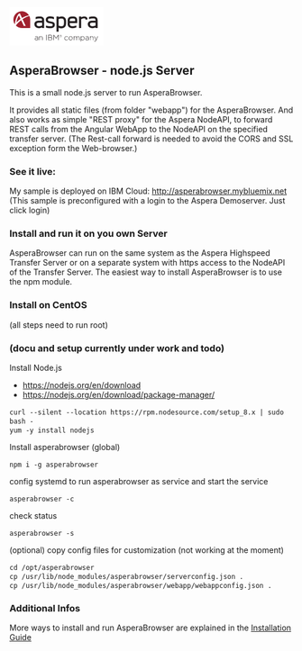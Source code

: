 ![](/doc/img/aspera.png)
## AsperaBrowser -  node.js Server

This is a small node.js server to run AsperaBrowser.

It provides all static files (from folder "webapp") for the AsperaBrowser. And also works as simple "REST proxy" for the Aspera NodeAPI, to forward REST calls from the Angular WebApp to the NodeAPI on the specified transfer server.
(The Rest-call forward is needed to avoid the CORS and SSL exception form the Web-browser.)

### See it live:
My sample is deployed on IBM Cloud:
http://asperabrowser.mybluemix.net
(This sample is preconfigured with a login to the Aspera Demoserver. Just click login)

### Install and run it on you own Server

AsperaBrowser can run on the same system as the Aspera Highspeed Transfer Server or on a separate system with https access to the NodeAPI of the Transfer Server.
The easiest way to install AsperaBrowser is to use the npm module.

### Install on CentOS
(all steps need to run root)
### (docu and setup currently under work and todo)

Install Node.js 
- https://nodejs.org/en/download
- https://nodejs.org/en/download/package-manager/

```
curl --silent --location https://rpm.nodesource.com/setup_8.x | sudo bash -
yum -y install nodejs
```

Install asperabrowser (global)
```
npm i -g asperabrowser
```

config systemd to run asperabrowser as service and start the service
```
asperabrowser -c
```

check status
```
asperabrowser -s
```

(optional) copy config files for customization (not working at the moment) 
```
cd /opt/asperabrowser
cp /usr/lib/node_modules/asperabrowser/serverconfig.json .
cp /usr/lib/node_modules/asperabrowser/webapp/webappconfig.json .

```
### Additional Infos
More ways to install and run AsperaBrowser are explained in the
[Installation Guide](/doc/Installation_Guide.md)
